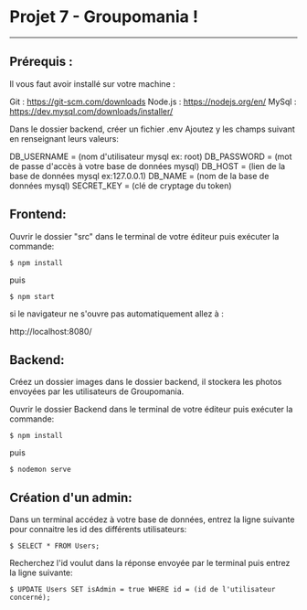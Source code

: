 # Projet 7 - Groupomania !
***
## Prérequis :

Il vous faut avoir installé sur votre machine :

Git : https://git-scm.com/downloads
Node.js : https://nodejs.org/en/
MySql : https://dev.mysql.com/downloads/installer/

Dans le dossier backend,  créer un fichier .env
Ajoutez y les champs suivant en renseignant leurs valeurs: 

DB_USERNAME = (nom d'utilisateur mysql ex: root)
DB_PASSWORD = (mot de passe d'accès à votre base de données mysql)
DB_HOST = (lien de la base de données mysql ex:127.0.0.1)
DB_NAME = (nom de la base de données mysql)
SECRET_KEY = (clé de cryptage du token)

## Frontend:

Ouvrir le dossier "src" dans le terminal de votre éditeur puis exécuter la commande:
```
$ npm install
```
puis
```
$ npm start
```
si le navigateur ne s'ouvre pas automatiquement allez à :

http://localhost:8080/

## Backend:

Créez un dossier images dans le dossier backend, il stockera les photos envoyées par les utilisateurs de Groupomania.

Ouvrir le dossier Backend dans le terminal de votre éditeur puis exécuter la commande:
```
$ npm install
```
puis
```
$ nodemon serve
```
## Création d'un admin:
Dans un terminal accédez à votre base de données, entrez la ligne suivante pour connaitre les id des différents utilisateurs: 
```
$ SELECT * FROM Users;
```
Recherchez l'id voulut dans la réponse envoyée par le terminal puis entrez la ligne suivante:
```
$ UPDATE Users SET isAdmin = true WHERE id = (id de l'utilisateur concerné);
```